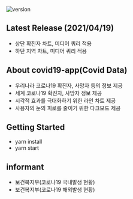 ![version](https://img.shields.io/github/v/release/po4tion/covid19-app)

## Latest Release (2021/04/19)

- 상단 확진자 차트, 미디어 쿼리 적용
- 하단 지역 차트, 미디어 쿼리 적용

## About covid19-app(Covid Data)

- 우리나라 코로나19 확진자, 사망자 등의 정보 제공
- 세계 코로나19 확진자, 사망자 정보 제공
- 시각적 효과를 극대화하기 위한 라인 차트 제공
- 사용자의 눈의 피로를 줄이기 위한 다크모드 제공

## Getting Started

- yarn install
- yarn start

## informant

- 보건복지부(코로나19 국내발생 현황)
- 보건복지부(코로나19 해외발생 현황)
